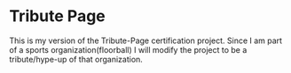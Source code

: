 # Tribute Page

This is my version of the Tribute-Page certification project. 
Since I am part of a sports organization(floorball) I will modify the project to be a tribute/hype-up of that organization.  